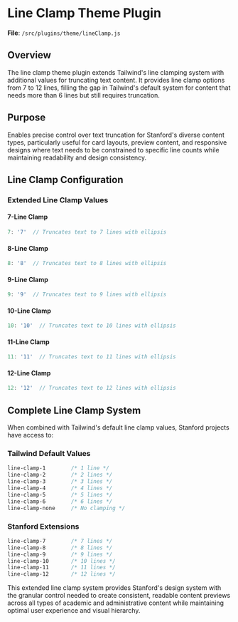 # Line Clamp Theme Plugin

**File**: `/src/plugins/theme/lineClamp.js`

## Overview

The line clamp theme plugin extends Tailwind's line clamping system with additional values for truncating text content. It provides line clamp options from 7 to 12 lines, filling the gap in Tailwind's default system for content that needs more than 6 lines but still requires truncation.

## Purpose

Enables precise control over text truncation for Stanford's diverse content types, particularly useful for card layouts, preview content, and responsive designs where text needs to be constrained to specific line counts while maintaining readability and design consistency.

## Line Clamp Configuration

### Extended Line Clamp Values

#### 7-Line Clamp
```javascript
7: '7'  // Truncates text to 7 lines with ellipsis
```

#### 8-Line Clamp
```javascript
8: '8'  // Truncates text to 8 lines with ellipsis
```

#### 9-Line Clamp
```javascript
9: '9'  // Truncates text to 9 lines with ellipsis
```

#### 10-Line Clamp
```javascript
10: '10'  // Truncates text to 10 lines with ellipsis
```

#### 11-Line Clamp
```javascript
11: '11'  // Truncates text to 11 lines with ellipsis
```

#### 12-Line Clamp
```javascript
12: '12'  // Truncates text to 12 lines with ellipsis
```

## Complete Line Clamp System

When combined with Tailwind's default line clamp values, Stanford projects have access to:

### Tailwind Default Values
```css
line-clamp-1        /* 1 line */
line-clamp-2        /* 2 lines */
line-clamp-3        /* 3 lines */
line-clamp-4        /* 4 lines */
line-clamp-5        /* 5 lines */
line-clamp-6        /* 6 lines */
line-clamp-none     /* No clamping */
```

### Stanford Extensions
```css
line-clamp-7        /* 7 lines */
line-clamp-8        /* 8 lines */
line-clamp-9        /* 9 lines */
line-clamp-10       /* 10 lines */
line-clamp-11       /* 11 lines */
line-clamp-12       /* 12 lines */
```

This extended line clamp system provides Stanford's design system with the granular control needed to create consistent, readable content previews across all types of academic and administrative content while maintaining optimal user experience and visual hierarchy.
